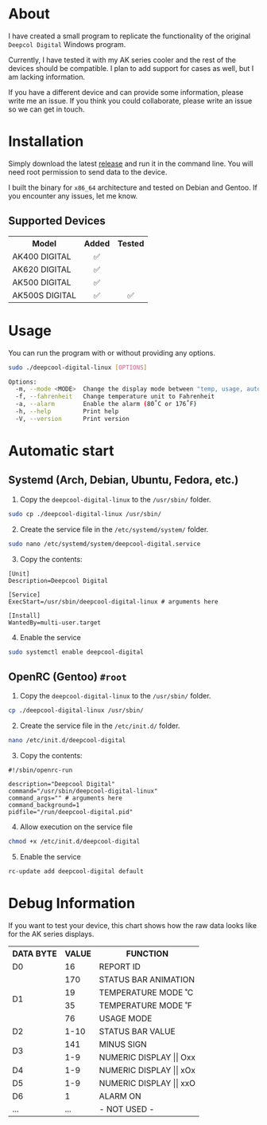 # About
I have created a small program to replicate the functionality of the original `Deepcol Digital`
Windows program.

Currently, I have tested it with my AK series cooler and the rest of the devices
should be compatible. I plan to add support for cases as well, but I am lacking information.

If you have a different device and can provide some information, please write me an issue.
If you think you could collaborate, please write an issue so we can get in touch.

# Installation
Simply download the latest [release](https://github.com/Nortank12/deepcool-digital-linux/releases)
and run it in the command line. You will need root permission to send data to the device.

I built the binary for `x86_64` architecture and tested on Debian and Gentoo. If you encounter any issues,
let me know.

## Supported Devices
<table>
    <tr>
        <th>Model</th>
        <th>Added</th>
        <th>Tested</th>
    </tr>
    <tr>
        <td>AK400 DIGITAL</td>
        <td align="center">✅</td>
        <td align="center"></td>
    </tr>
    <tr>
        <td>AK620 DIGITAL</td>
        <td align="center">✅</td>
        <td align="center"></td>
    </tr>
    <tr>
        <td>AK500 DIGITAL</td>
        <td align="center">✅</td>
        <td align="center"></td>
    </tr>
    <tr>
        <td>AK500S DIGITAL</td>
        <td align="center">✅</td>
        <td align="center">✅</td>
    </tr>
</table>

# Usage
You can run the program with or without providing any options.
```bash
sudo ./deepcool-digital-linux [OPTIONS]
```
```bash
Options:
  -m, --mode <MODE>  Change the display mode between "temp, usage, auto" [default: temp]
  -f, --fahrenheit   Change temperature unit to Fahrenheit
  -a, --alarm        Enable the alarm (80˚C or 176˚F)
  -h, --help         Print help
  -V, --version      Print version

```

# Automatic start

## Systemd (Arch, Debian, Ubuntu, Fedora, etc.)
1. Copy the `deepcool-digital-linux` to the `/usr/sbin/` folder.
```bash
sudo cp ./deepcool-digital-linux /usr/sbin/
```
2. Create the service file in the `/etc/systemd/system/` folder.
```bash
sudo nano /etc/systemd/system/deepcool-digital.service
```
3. Copy the contents:
```properties
[Unit]
Description=Deepcool Digital

[Service]
ExecStart=/usr/sbin/deepcool-digital-linux # arguments here

[Install]
WantedBy=multi-user.target
```
4. Enable the service
```bash
sudo systemctl enable deepcool-digital
```

## OpenRC (Gentoo) `#root`
1. Copy the `deepcool-digital-linux` to the `/usr/sbin/` folder.
```bash
cp ./deepcool-digital-linux /usr/sbin/
```
2. Create the service file in the `/etc/init.d/` folder.
```bash
nano /etc/init.d/deepcool-digital
```
3. Copy the contents:
```properties
#!/sbin/openrc-run

description="Deepcool Digital"
command="/usr/sbin/deepcool-digital-linux"
command_args="" # arguments here
command_background=1
pidfile="/run/deepcool-digital.pid"
```
4. Allow execution on the service file
```bash
chmod +x /etc/init.d/deepcool-digital
```
5. Enable the service
```bash
rc-update add deepcool-digital default
```

# Debug Information
If you want to test your device, this chart shows how the raw data looks like for the AK
series displays.
<table>
    <tr>
        <th>DATA BYTE</th>
        <th>VALUE</th>
        <th>FUNCTION</th>
    </tr>
    <tr>
        <td>D0</td>
        <td>16</td>
        <td>REPORT ID</td>
    </tr>
    <tr>
        <td rowspan="4">D1</td>
        <td>170</td>
        <td>STATUS BAR ANIMATION</td>
    </tr>
    <tr>
        <td>19</td>
        <td>TEMPERATURE MODE ˚C</td>
    </tr>
    <tr>
        <td>35</td>
        <td>TEMPERATURE MODE ˚F</td>
    </tr>
    <tr>
        <td>76</td>
        <td>USAGE MODE</td>
    </tr>
    <tr>
        <td>D2</td>
        <td>1-10</td>
        <td>STATUS BAR VALUE</td>
    </tr>
    <tr>
        <td rowspan="2">D3</td>
        <td>141</td>
        <td>MINUS SIGN</td>
    </tr>
    <tr>
        <td>1-9</td>
        <td>NUMERIC DISPLAY || Oxx</td>
    </tr>
    <tr>
        <td>D4</td>
        <td>1-9</td>
        <td>NUMERIC DISPLAY || xOx</td>
    </tr>
    <tr>
        <td>D5</td>
        <td>1-9</td>
        <td>NUMERIC DISPLAY || xxO</td>
    </tr>
    <tr>
        <td>D6</td>
        <td>1</td>
        <td>ALARM ON</td>
    </tr>
        <tr>
        <td>...</td>
        <td>...</td>
        <td>- NOT USED -</td>
    </tr>
</table>

